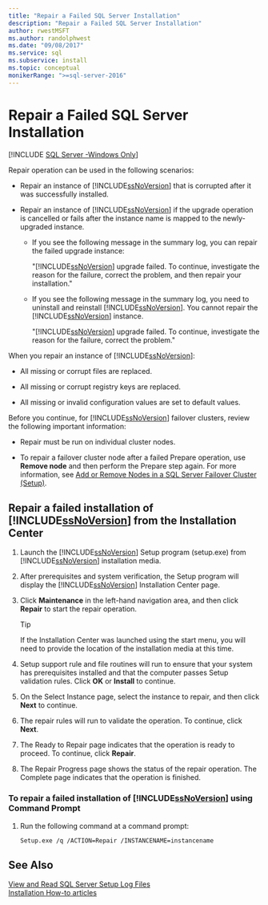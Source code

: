 ```yaml
---
title: "Repair a Failed SQL Server Installation"
description: "Repair a Failed SQL Server Installation"
author: rwestMSFT
ms.author: randolphwest
ms.date: "09/08/2017"
ms.service: sql
ms.subservice: install
ms.topic: conceptual
monikerRange: ">=sql-server-2016"
---
```

# Repair a Failed SQL Server Installation

[!INCLUDE [SQL Server -Windows Only](../../includes/applies-to-version/sql-windows-only.md)]

Repair operation can be used in the following scenarios:  
  
- Repair an instance of [!INCLUDE[ssNoVersion](../../includes/ssnoversion-md.md)] that is corrupted after it was successfully installed. 
  
- Repair an instance of [!INCLUDE[ssNoVersion](../../includes/ssnoversion-md.md)] if the upgrade operation is cancelled or fails after the instance name is mapped to the newly-upgraded instance. 
  
    - If you see the following message in the summary log, you can repair the failed upgrade instance:  
  
         "[!INCLUDE[ssNoVersion](../../includes/ssnoversion-md.md)] upgrade failed. To continue, investigate the reason for the failure, correct the problem, and then repair your installation."  
  
    - If you see the following message in the summary log, you need to uninstall and reinstall [!INCLUDE[ssNoVersion](../../includes/ssnoversion-md.md)]. You cannot repair the [!INCLUDE[ssNoVersion](../../includes/ssnoversion-md.md)] instance. 
  
         "[!INCLUDE[ssNoVersion](../../includes/ssnoversion-md.md)] upgrade failed. To continue, investigate the reason for the failure, correct the problem."  
  
 When you repair an instance of [!INCLUDE[ssNoVersion](../../includes/ssnoversion-md.md)]:  
  
- All missing or corrupt files are replaced. 
  
- All missing or corrupt registry keys are replaced. 
  
- All missing or invalid configuration values are set to default values. 
  
 Before you continue, for [!INCLUDE[ssNoVersion](../../includes/ssnoversion-md.md)] failover clusters, review the following important information:  
  
- Repair must be run on individual cluster nodes. 
  
- To repair a failover cluster node after a failed Prepare operation, use **Remove node** and then perform the Prepare step again. For more information, see [Add or Remove Nodes in a SQL Server Failover Cluster &#40;Setup&#41;](../../sql-server/failover-clusters/install/add-or-remove-nodes-in-a-sql-server-failover-cluster-setup.md). 
  
## Repair a failed installation of [!INCLUDE[ssNoVersion](../../includes/ssnoversion-md.md)] from the Installation Center 
  
1. Launch the [!INCLUDE[ssNoVersion](../../includes/ssnoversion-md.md)] Setup program (setup.exe) from [!INCLUDE[ssNoVersion](../../includes/ssnoversion-md.md)] installation media. 
  
2. After prerequisites and system verification, the Setup program will display the [!INCLUDE[ssNoVersion](../../includes/ssnoversion-md.md)] Installation Center page. 
  
3. Click **Maintenance** in the left-hand navigation area, and then click **Repair** to start the repair operation. 
  
   >[!TIP]  
   > If the Installation Center was launched using the start menu, you will need to provide the location of the installation media at this time. 
  
4. Setup support rule and file routines will run to ensure that your system has prerequisites installed and that the computer passes Setup validation rules. Click **OK** or **Install** to continue. 
  
5. On the Select Instance page, select the instance to repair, and then click **Next** to continue. 
  
6. The repair rules will run to validate the operation. To continue, click **Next**. 
  
7. The Ready to Repair page indicates that the operation is ready to proceed. To continue, click **Repair**. 
  
8. The Repair Progress page shows the status of the repair operation. The Complete page indicates that the operation is finished. 
  
### To repair a failed installation of [!INCLUDE[ssNoVersion](../../includes/ssnoversion-md.md)] using Command Prompt  
  
1. Run the following command at a command prompt:  
  
    ```  
    Setup.exe /q /ACTION=Repair /INSTANCENAME=instancename  
    ```  
  
## See Also  
 [View and Read SQL Server Setup Log Files](../../database-engine/install-windows/view-and-read-sql-server-setup-log-files.md)   
 [Installation How-to articles](/previous-versions/sql/)  
  
